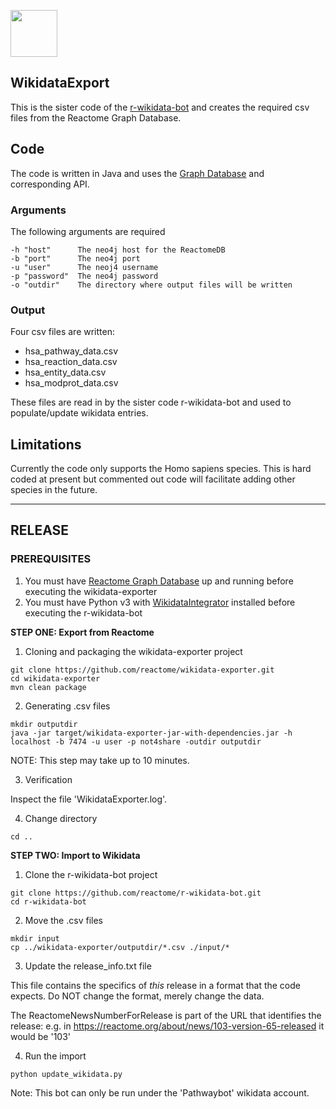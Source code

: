 [<img src=https://user-images.githubusercontent.com/6883670/31999264-976dfb86-b98a-11e7-9432-0316345a72ea.png height=75 />](https://reactome.org)

## WikidataExport

This is the sister code of the [r-wikidata-bot](https://github.com/reactome/r-wikidata-bot) and creates the required csv files from the Reactome Graph Database.

## Code

The code is written in Java and uses the [Graph Database](http://www.reactome.org/pages/documentation/developer-guide/graph-database/) and corresponding API. 


### Arguments

The following arguments are required

```console
-h "host"      The neo4j host for the ReactomeDB
-b "port"      The neo4j port
-u "user"      The neoj4 username
-p "password"  The neo4j password
-o "outdir"    The directory where output files will be written
```


### Output

Four csv files are written:
- hsa\_pathway\_data.csv
- hsa\_reaction\_data.csv
- hsa\_entity\_data.csv
- hsa\_modprot\_data.csv


These files are read in by the sister code r-wikidata-bot and used to populate/update wikidata entries.


## Limitations

Currently the code only supports the Homo sapiens species. This is hard coded at present but commented out code will facilitate adding other species in the future.


---

## RELEASE

### PREREQUISITES


1. You must have [Reactome Graph Database](http://www.reactome.org/dev/graph-database/) up and running before executing the wikidata-exporter
2. You must have Python v3 with [WikidataIntegrator](https://github.com/SuLab/WikidataIntegrator) installed before executing the r-wikidata-bot

**STEP ONE: Export from Reactome**

1. Cloning and packaging the wikidata-exporter project

```console
git clone https://github.com/reactome/wikidata-exporter.git
cd wikidata-exporter
mvn clean package
```

2. Generating .csv files

```console
mkdir outputdir
java -jar target/wikidata-exporter-jar-with-dependencies.jar -h localhost -b 7474 -u user -p not4share -outdir outputdir
```

NOTE: This step may take up to 10 minutes.

3. Verification

Inspect the file 'WikidataExporter.log'. 

4. Change directory

```console
cd ..
```

**STEP TWO: Import to Wikidata**

1. Clone the r-wikidata-bot project

```console
git clone https://github.com/reactome/r-wikidata-bot.git
cd r-wikidata-bot
```

2. Move the .csv files

```console
mkdir input
cp ../wikidata-exporter/outputdir/*.csv ./input/*
```

3. Update the release_info.txt file

This file contains the specifics of *this* release in a format that the code expects. Do NOT change the format, merely change the data.

The ReactomeNewsNumberForRelease is part of the URL that identifies the release: e.g. in https://reactome.org/about/news/103-version-65-released it would be '103'


4. Run the import

```console
python update_wikidata.py
```


Note: This bot can only be run under the 'Pathwaybot' wikidata account.


